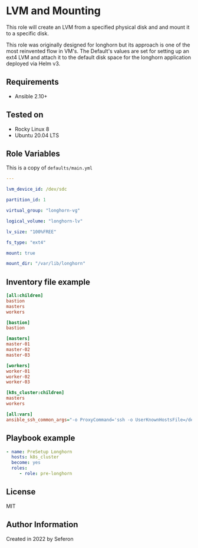 # LVM and Mounting

This role will create an LVM from a specified physical disk and and mount it to a specific disk.

This role was originally designed for longhorn but its approach is one of the most reinvented flow in VM's. The Default's values are set for setting up an ext4 LVM and attach it to the default disk space for the longhorn application deployed via Helm v3.
## Requirements

* Ansible 2.10+

## Tested on

* Rocky Linux 8
* Ubuntu 20.04 LTS

## Role Variables

This is a copy of `defaults/main.yml`

```yaml
---

lvm_device_id: /dev/sdc

partition_id: 1

virtual_group: "longhorn-vg"

logical_volume: "longhorn-lv"

lv_size: "100%FREE"

fs_type: "ext4"

mount: true

mount_dir: "/var/lib/longhorn"

```

## Inventory file example


```ini
[all:children]
bastion
masters
workers

[bastion]
bastion

[masters]
master-01 
master-02 
master-03 

[workers]
worker-01 
worker-02 
worker-03 

[k8s_cluster:children]
masters
workers

[all:vars]
ansible_ssh_common_args="-o ProxyCommand='ssh -o UserKnownHostsFile=/dev/null -o StrictHostKeyChecking=no -W %h:%p USER@127.0.0.1'"
```

## Playbook example



```yaml
- name: PreSetup Longhorn
  hosts: k8s_cluster
  become: yes
  roles:
     - role: pre-longhorn

```


## License

MIT

## Author Information

Created in 2022 by Seferon
